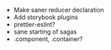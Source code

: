 - Make saner reducer declaration
- Add storybook plugins
- prettier-eslint?
- sane starting of sagas
- .component, .container?

